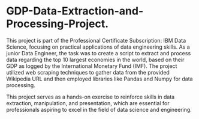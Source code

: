 # GDP-Data-Extraction-and-Processing-Project.
This project is part of the Professional Certificate Subscription: IBM Data Science, focusing on practical applications of data engineering skills.
As a junior Data Engineer, the task was to create a script to extract and process data regarding the top 10 largest economies in the world, based on their GDP as logged by the International Monetary Fund (IMF). The project utilized web scraping techniques to gather data from the provided Wikipedia URL and then employed libraries like Pandas and Numpy for data processing.

This project serves as a hands-on exercise to reinforce skills in data extraction, manipulation, and presentation, which are essential for professionals aspiring to excel in the field of data science and engineering.
